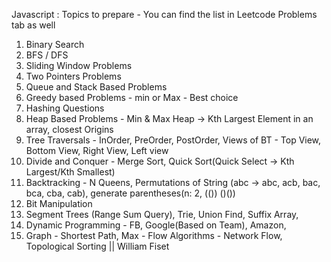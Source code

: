 Javascript : 
Topics to prepare - You can find the list in Leetcode Problems tab as well 
1. Binary Search 
2. BFS / DFS 
3. Sliding Window Problems 
4. Two Pointers Problems 
5. Queue and Stack Based Problems  
6. Greedy based Problems  - min or Max - Best choice 
7. Hashing Questions 
8. Heap Based Problems - Min & Max Heap -> Kth Largest Element in an array, closest Origins 
9. Tree Traversals - InOrder, PreOrder, PostOrder, Views of BT - Top View, Bottom View, Right View, Left view 
10. Divide and Conquer - Merge Sort, Quick Sort(Quick Select -> Kth Largest/Kth Smallest)
11. Backtracking - N Queens, Permutations of String (abc -> abc, acb, bac, bca, cba, cab), generate parentheses(n: 2, (()) ()())
12. Bit Manipulation 
13. Segment Trees (Range Sum Query), Trie, Union Find, Suffix Array, 
14. Dynamic Programming - FB, Google(Based on Team), Amazon, 
15. Graph - Shortest Path, Max - Flow Algorithms - Network Flow, Topological Sorting || William Fiset 

